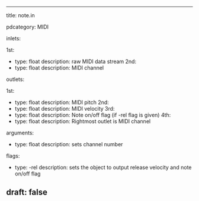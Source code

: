 --- 


title: note.in

pdcategory: MIDI

inlets:

  1st:
  - type: float
    description: raw MIDI data stream
  2nd:
  - type: float
    description: MIDI channel

outlets:

  1st:
  - type: float
    description: MIDI pitch
  2nd:
  - type: float
    description: MIDI velocity
  3rd:
  - type: float
    description: Note on/off flag (if -rel flag is given)
  4th:
  - type: float
    description: Rightmost outlet is MIDI channel

arguments:
  - type: float
    description: sets channel number



flags:
  - type: -rel
    description: sets the object to output release velocity and note on/off flag

draft: false
---